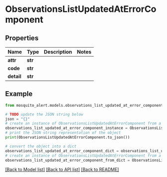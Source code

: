 # ObservationsListUpdatedAtErrorComponent


## Properties

Name | Type | Description | Notes
------------ | ------------- | ------------- | -------------
**attr** | **str** |  | 
**code** | **str** |  | 
**detail** | **str** |  | 

## Example

```python
from mosquito_alert.models.observations_list_updated_at_error_component import ObservationsListUpdatedAtErrorComponent

# TODO update the JSON string below
json = "{}"
# create an instance of ObservationsListUpdatedAtErrorComponent from a JSON string
observations_list_updated_at_error_component_instance = ObservationsListUpdatedAtErrorComponent.from_json(json)
# print the JSON string representation of the object
print(ObservationsListUpdatedAtErrorComponent.to_json())

# convert the object into a dict
observations_list_updated_at_error_component_dict = observations_list_updated_at_error_component_instance.to_dict()
# create an instance of ObservationsListUpdatedAtErrorComponent from a dict
observations_list_updated_at_error_component_from_dict = ObservationsListUpdatedAtErrorComponent.from_dict(observations_list_updated_at_error_component_dict)
```
[[Back to Model list]](../README.md#documentation-for-models) [[Back to API list]](../README.md#documentation-for-api-endpoints) [[Back to README]](../README.md)


